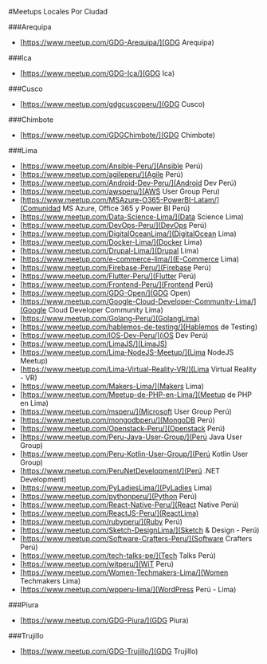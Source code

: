 #Meetups Locales Por Ciudad


###Arequipa

* [https://www.meetup.com/GDG-Arequipa/](GDG Arequipa)


###Ica

* [https://www.meetup.com/GDG-Ica/](GDG Ica)


###Cusco

* [https://www.meetup.com/gdgcuscoperu/](GDG Cusco)


###Chimbote

* [https://www.meetup.com/GDGChimbote/](GDG Chimbote)


###Lima

* [https://www.meetup.com/Ansible-Peru/](Ansible Perú)
* [https://www.meetup.com/agileperu/](Agile Perú)
* [https://www.meetup.com/Android-Dev-Peru/](Android Dev Perú)
* [https://www.meetup.com/awsperu/](AWS User Group Peru)
* [https://www.meetup.com/MSAzure-O365-PowerBI-Latam/](Comunidad MS Azure, Office 365 y Power BI Perú)
* [https://www.meetup.com/Data-Science-Lima/](Data Science Lima)
* [https://www.meetup.com/DevOps-Peru/](DevOps Perú)
* [https://www.meetup.com/DigitalOceanLima/](DigitalOcean Lima)
* [https://www.meetup.com/Docker-Lima/](Docker Lima)
* [https://www.meetup.com/Drupal-Lima/](Drupal Lima)
* [https://www.meetup.com/e-commerce-lima/](E-Commerce Lima)
* [https://www.meetup.com/Firebase-Peru/](Firebase Perú)
* [https://www.meetup.com/Flutter-Peru/](Flutter Perú)
* [https://www.meetup.com/Frontend-Peru/](Frontend Perú)
* [https://www.meetup.com/GDG-Open/](GDG Open)
* [https://www.meetup.com/Google-Cloud-Developer-Community-Lima/](Google Cloud Developer Community Lima)
* [https://www.meetup.com/Golang-Peru/](GolangLima)
* [https://www.meetup.com/hablemos-de-testing/](Hablemos de Testing)
* [https://www.meetup.com/IOS-Dev-Peru/](iOS Dev Perú)
* [https://www.meetup.com/LimaJS/](LimaJS)
* [https://www.meetup.com/Lima-NodeJS-Meetup/](Lima NodeJS Meetup)
* [https://www.meetup.com/Lima-Virtual-Reality-VR/](Lima Virtual Reality - VR)
* [https://www.meetup.com/Makers-Lima/](Makers Lima)
* [https://www.meetup.com/Meetup-de-PHP-en-Lima/](Meetup de PHP en Lima)
* [https://www.meetup.com/msperu/](Microsoft User Group Perú)
* [https://www.meetup.com/mongodbperu/](MongoDB Perú)
* [https://www.meetup.com/Openstack-Peru/](Openstack Perú)
* [https://www.meetup.com/Peru-Java-User-Group/](Perú Java User Group)
* [https://www.meetup.com/Peru-Kotlin-User-Group/](Perú Kotlin User Group)
* [https://www.meetup.com/PeruNetDevelopment/](Perú .NET Development)
* [https://www.meetup.com/PyLadiesLima/](PyLadies Lima)
* [https://www.meetup.com/pythonperu/](Python Perú)
* [https://www.meetup.com/React-Native-Peru/](React Native Perú)
* [https://www.meetup.com/ReactJS-Peru/](ReactLima)
* [https://www.meetup.com/rubyperu/](Ruby Perú)
* [https://www.meetup.com/Sketch-DesignLima/](Sketch & Design - Perú)
* [https://www.meetup.com/Software-Crafters-Peru/](Software Crafters Perú)
* [https://www.meetup.com/tech-talks-pe/](Tech Talks Perú)
* [https://www.meetup.com/witperu/](WiT Peru)
* [https://www.meetup.com/Women-Techmakers-Lima/](Women Techmakers Lima)
* [https://www.meetup.com/wpperu-lima/](WordPress Perú - Lima)


###Piura

* [https://www.meetup.com/GDG-Piura/](GDG Piura)


###Trujillo

* [https://www.meetup.com/GDG-Trujillo/](GDG Trujillo)
